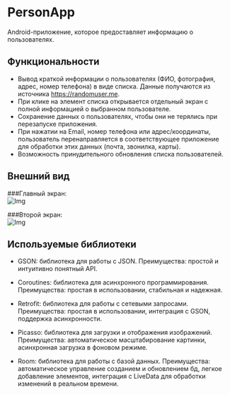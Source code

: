# PersonApp

Android-приложение, которое предоставляет информацию о пользователях.

## Функциональности

- Вывод краткой информации о пользователях (ФИО, фотография, адрес, номер телефона) в виде списка. Данные получаются из источника https://randomuser.me.
- При клике на элемент списка открывается отдельный экран с полной информацией о выбранном пользователе.
- Сохранение данных о пользователях, чтобы они не терялись при перезапуске приложения.
- При нажатии на Email, номер телефона или адрес/координаты, пользователь перенаправляется в соответствующее приложение для обработки этих данных (почта, звонилка, карты).
- Возможность принудительного обновления списка пользователей.

## Внешний вид

###Главный экран:
<br>
![Img](https://github.com/TatyanaYarusova/PersonApp/assets/90791984/2fe0c25f-0660-42b5-ac44-5cc9fd937428)

###Второй экран:
<br>
![Img](https://github.com/TatyanaYarusova/PersonApp/assets/90791984/59bb5000-46a9-49eb-a163-1a95fec646d5)

## Используемые библиотеки

- GSON: библиотека для работы с JSON.
Преимущества: простой и интуитивно понятный API.
  
- Coroutines: библиотека для асинхронного программирования.
Преимущества: простая в использовании, стабильная и надежная.
  
- Retrofit: библиотека для работы с сетевыми запросами.
Преимущества: простая в использовании, интеграция с GSON, поддержка асинхронности.

- Picasso: библиотека для загрузки и отображения изображений.
Преимущества: автоматическое масштабирование картинки, асинхронная загрузка в фоновом режиме.

- Room: библиотека для работы с базой данных.
Преимущества: автоматическое управление созданием и обновлением бд, легкое добавление элементов, интеграция с LiveData для обработки изменений в реальном времени.

